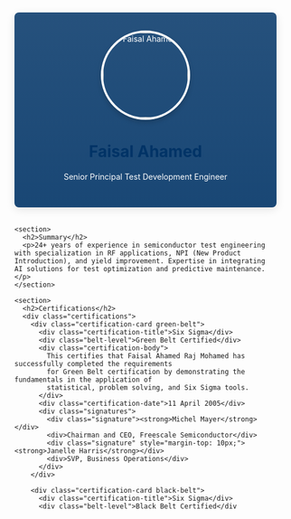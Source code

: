 <!DOCTYPE html>
<html lang="en">
<head>
  <meta charset="UTF-8">
  <meta name="viewport" content="width=device-width, initial-scale=1.0">
  <title>Faisal Ahamed - Senior Principal Test Development Engineer</title>
  <style>
    :root {
      --primary: #003366;
      --secondary: #4a8fe7;
      --accent: #e74c3c;
      --light: rgba(255,255,255,0.9);
      --dark: #2c3e50;
      --sixsigma-green: #009b77;
      --sixsigma-black: #333333;
    }
    
    body {
      font-family: 'Segoe UI', system-ui, sans-serif;
      background: 
        linear-gradient(rgba(245, 245, 245, 0.9), rgba(245, 245, 245, 0.9)),
        url('https://images.unsplash.com/photo-1629904853893-c2c8981a1dc5?ixlib=rb-4.0.3&auto=format&fit=crop&w=1350&q=80') center/cover no-repeat fixed;
      color: var(--dark);
      line-height: 1.6;
      margin: 0;
    }
    
    .container {
      max-width: 1000px;
      margin: 0 auto;
      padding: 20px;
    }
    
    header {
      background: 
        linear-gradient(rgba(0, 51, 102, 0.85), rgba(0, 51, 102, 0.9)),
        url('https://images.unsplash.com/photo-1635070041078-e363dbe005cb?ixlib=rb-4.0.3&auto=format&fit=crop&w=1350&q=80');
      color: white;
      padding: 2rem;
      text-align: center;
      border-radius: 8px;
      margin-bottom: 2rem;
      background-size: cover;
      background-position: center;
      box-shadow: 0 4px 15px rgba(0,0,0,0.1);
    }
    
    .profile-pic {
      width: 150px;
      height: 150px;
      border-radius: 50%;
      border: 4px solid white;
      object-fit: cover;
      margin: 0 auto;
      display: block;
      box-shadow: 0 4px 8px rgba(0,0,0,0.2);
    }
    
    section {
      background-color: var(--light);
      padding: 1.5rem;
      border-radius: 8px;
      margin-bottom: 2rem;
      backdrop-filter: blur(2px);
      border: 1px solid rgba(0,0,0,0.1);
    }
    
    .projects-section {
      background:
        linear-gradient(rgba(248, 249, 250, 0.85), rgba(248, 249, 250, 0.9)),
        url('https://images.unsplash.com/photo-1550751827-4bd374c3f58b?ixlib=rb-4.0.3&auto=format&fit=crop&w=1350&q=80');
      background-size: cover;
      background-position: center;
    }
    
    h1, h2 {
      color: var(--primary);
    }
    
    h2 {
      border-bottom: 2px solid var(--secondary);
      padding-bottom: 5px;
      display: inline-block;
    }
    
    ul {
      padding-left: 20px;
    }
    
    li {
      margin-bottom: 10px;
      position: relative;
      list-style-type: none;
      padding-left: 1.5em;
    }
    
    li:before {
      content: "▹";
      color: var(--accent);
      position: absolute;
      left: 0;
    }
    
    .contact-info {
      background: 
        linear-gradient(rgba(236, 240, 241, 0.9), rgba(236, 240, 241, 0.95)),
        url('https://images.unsplash.com/photo-1626785774573-4b799315345d?ixlib=rb-4.0.3&auto=format&fit=crop&w=1350&q=80');
      background-size: cover;
      background-position: center;
    }
    
    /* Certifications Section */
    .certifications {
      display: grid;
      grid-template-columns: repeat(auto-fit, minmax(300px, 1fr));
      gap: 20px;
      margin-top: 20px;
    }
    
    .certification-card {
      background: white;
      border-radius: 8px;
      padding: 20px;
      box-shadow: 0 4px 8px rgba(0,0,0,0.1);
      border-top: 4px solid var(--primary);
    }
    
    .green-belt {
      border-top-color: var(--sixsigma-green);
    }
    
    .black-belt {
      border-top-color: var(--sixsigma-black);
    }
    
    .certification-title {
      font-size: 1.4rem;
      font-weight: bold;
      margin-bottom: 5px;
    }
    
    .belt-level {
      font-size: 1.1rem;
      color: #666;
      margin-bottom: 15px;
    }
    
    .certification-body {
      margin-bottom: 15px;
      line-height: 1.5;
    }
    
    .certification-date {
      font-style: italic;
      color: #666;
    }
    
    .signatures {
      margin-top: 20px;
      font-size: 0.9rem;
    }
    
    .signature {
      margin-bottom: 5px;
    }
    
    /* Experience Section */
    .timeline {
      position: relative;
      max-width: 1000px;
      margin: 0 auto;
    }
    
    .timeline::after {
      content: '';
      position: absolute;
      width: 2px;
      background-color: var(--secondary);
      top: 0;
      bottom: 0;
      left: 50px;
      margin-left: -1px;
    }
    
    .experience-card {
      position: relative;
      background-color: white;
      border-radius: 8px;
      padding: 20px;
      margin-bottom: 30px;
      box-shadow: 0 4px 8px rgba(0,0,0,0.1);
      margin-left: 80px;
    }
    
    .experience-card::before {
      content: '';
      position: absolute;
      width: 20px;
      height: 20px;
      background-color: white;
      border: 4px solid var(--secondary);
      border-radius: 50%;
      left: -62px;
      top: 30px;
      z-index: 1;
    }
    
    .company-header {
      display: flex;
      justify-content: space-between;
      margin-bottom: 10px;
    }
    
    .company-name {
      font-weight: bold;
      color: var(--primary);
      font-size: 1.2rem;
    }
    
    .job-title {
      font-weight: 600;
      margin-bottom: 5px;
    }
    
    .job-duration {
      color: #666;
      font-size: 0.9rem;
    }
    
    .job-location {
      font-style: italic;
      color: #666;
      margin-bottom: 15px;
    }
    
    .job-description {
      margin-bottom: 15px;
      line-height: 1.6;
    }
    
    .job-highlights {
      padding-left: 20px;
    }
    
    .job-highlights li {
      margin-bottom: 8px;
    }
    
    .skills-tags {
      display: flex;
      flex-wrap: wrap;
      gap: 8px;
      margin-top: 15px;
    }
    
    .skill-tag {
      background-color: #e0e9f5;
      color: var(--primary);
      padding: 4px 10px;
      border-radius: 20px;
      font-size: 0.8rem;
    }
    
    footer {
      text-align: center;
      padding: 1rem;
      color: #666;
      font-size: 0.9rem;
    }
    
    @media (max-width: 768px) {
      .container {
        padding: 10px;
      }
      
      .experience-card {
        margin-left: 60px;
      }
      
      .timeline::after {
        left: 30px;
      }
      
      .experience-card::before {
        left: -42px;
      }
    }
  </style>
</head>
<body>
  <div class="container">
    <header>
      <img class="profile-pic" src="https://i.postimg.cc/30xskJK9/18bcd881.jpg" alt="Faisal Ahamed">
      <h1>Faisal Ahamed</h1>
      <p>Senior Principal Test Development Engineer</p>
    </header>

    <section>
      <h2>Summary</h2>
      <p>24+ years of experience in semiconductor test engineering with specialization in RF applications, NPI (New Product Introduction), and yield improvement. Expertise in integrating AI solutions for test optimization and predictive maintenance.</p>
    </section>

    <section>
      <h2>Certifications</h2>
      <div class="certifications">
        <div class="certification-card green-belt">
          <div class="certification-title">Six Sigma</div>
          <div class="belt-level">Green Belt Certified</div>
          <div class="certification-body">
            This certifies that Faisal Ahamed Raj Mohamed has successfully completed the requirements 
            for Green Belt certification by demonstrating the fundamentals in the application of 
            statistical, problem solving, and Six Sigma tools.
          </div>
          <div class="certification-date">11 April 2005</div>
          <div class="signatures">
            <div class="signature"><strong>Michel Mayer</strong></div>
            <div>Chairman and CEO, Freescale Semiconductor</div>
            <div class="signature" style="margin-top: 10px;"><strong>Janelle Harris</strong></div>
            <div>SVP, Business Operations</div>
          </div>
        </div>
        
        <div class="certification-card black-belt">
          <div class="certification-title">Six Sigma</div>
          <div class="belt-level">Black Belt Certified</div
